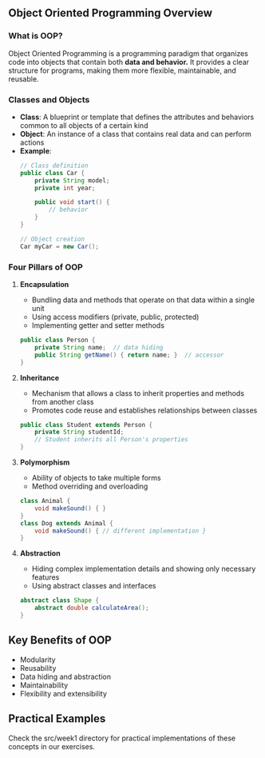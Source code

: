## Object Oriented Programming Overview

### What is OOP?

Object Oriented Programming is a programming paradigm that organizes code into objects that contain both **data and behavior.** It provides a clear structure for programs, making them more flexible, maintainable, and reusable.

### Classes and Objects

- **Class**: A blueprint or template that defines the attributes and behaviors common to all objects of a certain kind
- **Object**: An instance of a class that contains real data and can perform actions
- **Example**:
  ```java
  // Class definition
  public class Car {
      private String model;
      private int year;

      public void start() {
          // behavior
      }
  }

  // Object creation
  Car myCar = new Car();
  ```

### Four Pillars of OOP

1. **Encapsulation**

   - Bundling data and methods that operate on that data within a single unit
   - Using access modifiers (private, public, protected)
   - Implementing getter and setter methods

   ```java
   public class Person {
       private String name;  // data hiding
       public String getName() { return name; }  // accessor
   }
   ```
2. **Inheritance**

   - Mechanism that allows a class to inherit properties and methods from another class
   - Promotes code reuse and establishes relationships between classes

   ```java
   public class Student extends Person {
       private String studentId;
       // Student inherits all Person's properties
   }
   ```
3. **Polymorphism**

   - Ability of objects to take multiple forms
   - Method overriding and overloading

   ```java
   class Animal {
       void makeSound() { }
   }
   class Dog extends Animal {
       void makeSound() { // different implementation }
   }
   ```
4. **Abstraction**

   - Hiding complex implementation details and showing only necessary features
   - Using abstract classes and interfaces

   ```java
   abstract class Shape {
       abstract double calculateArea();
   }
   ```

## Key Benefits of OOP

- Modularity
- Reusability
- Data hiding and abstraction
- Maintainability
- Flexibility and extensibility

## Practical Examples

Check the src/week1 directory for practical implementations of these concepts in our exercises.
